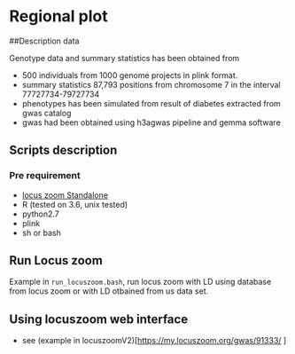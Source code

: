 # Regional plot 
##Description data

Genotype data and summary statistics has been obtained from
* 500 individuals from 1000 genome projects in plink format.
* summary statistics 87,793 positions from chromosome 7 in the interval 77727734-79727734
* phenotypes has been simulated from result of diabetes extracted from gwas catalog
* gwas had been obtained using h3agwas pipeline and gemma software


## Scripts description 

### Pre requirement
* [locus zoom Standalone](https://genome.sph.umich.edu/wiki/LocusZoom_Standalone)
 * R (tested on 3.6, unix tested)
 * python2.7
 * plink
 * sh or bash

## Run Locus zoom
Example in `run_locuszoom.bash`, run locus zoom with LD using database from locus zoom or with LD otbained from us data set.


## Using locuszoom web interface
 * see (example in locuszoomV2)[https://my.locuszoom.org/gwas/91333/ ]

